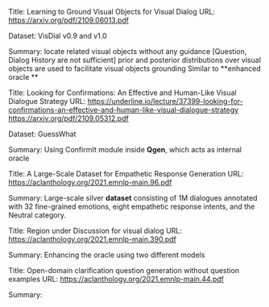 Title: Learning to Ground Visual Objects for Visual Dialog
URL: https://arxiv.org/pdf/2109.06013.pdf

Dataset: VisDial v0.9 and v1.0

Summary: locate related visual objects without any guidance [Question, Dialog History are not sufficient]
prior and posterior distributions over visual objects are used to facilitate visual objects grounding
Similar to **enhanced oracle **


Title: Looking for Confirmations: An Effective and Human-Like Visual Dialogue Strategy
URL: https://underline.io/lecture/37399-looking-for-confirmations-an-effective-and-human-like-visual-dialogue-strategy
https://arxiv.org/pdf/2109.05312.pdf

Dataset: GuessWhat

Summary: Using ConfirmIt module inside **Qgen**, which acts as internal oracle

Title: A Large-Scale Dataset for Empathetic Response Generation
URL: https://aclanthology.org/2021.emnlp-main.96.pdf

Summary: Large-scale silver **dataset** consisting of 1M dialogues annotated with 32 fine-grained emotions, eight empathetic response intents, and the Neutral category.

Title: Region under Discussion for visual dialog
URL: https://aclanthology.org/2021.emnlp-main.390.pdf

Summary: Enhancing the oracle using two different models

Title: Open-domain clarification question generation without question examples
URL: https://aclanthology.org/2021.emnlp-main.44.pdf

Summary: 

